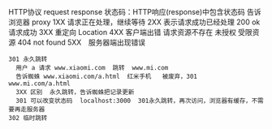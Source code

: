 HTTP协议  request  response
  状态码：HTTP响应(response)中包含状态码
    告诉浏览器  proxy
    1XX 请求正在处理，继续等待
    2XX 表示请求成功已经处理   200 ok 请求成功
    3XX 重定向 Location
    4XX 客户端出错 请求资源不存在 未授权 受限资源   404 not found
    5XX　服务器端出现错误

    301 永久跳转
      用户 a 请求 www.xiaomi.com  跳转  www.mi.com
      告诉蜘蛛 www.xiaomi.com/a.html  红米手机   被废弃，301  www.mi.com/a.html
      3XX 区别  永久跳转，告诉蜘蛛把记录更新
      301 可以改变状态码  localhost:3000  301永久跳转，再次访问，浏览器有缓存，不需要再走服务器
    302 临时跳转
